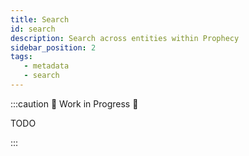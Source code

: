 ```yaml
---
title: Search
id: search
description: Search across entities within Prophecy
sidebar_position: 2
tags:
   - metadata
   - search
---
```


:::caution 🚧 Work in Progress 🚧

TODO

:::

